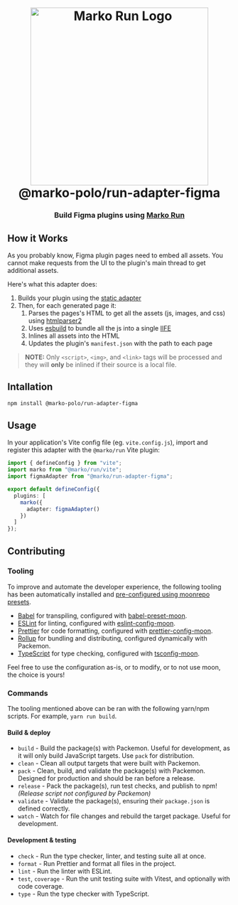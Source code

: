 <h1 align="center">
  <!-- Logo -->
  <picture>
    <source media="(prefers-color-scheme: dark)" srcset="https://github.com/marko-js/run/raw/main/assets/marko-run-darkmode.png">
    <source media="(prefers-color-scheme: light)" srcset="https://github.com/marko-js/run/raw/main/assets/marko-run.png">
    <img alt="Marko Run Logo" src="https://github.com/marko-js/run/raw/main/assets/marko-run.png" width="400">
  </picture>
  <br/>
  @marko-polo/run-adapter-figma
 <br/>
</h1>

<h3 align="center">Build Figma plugins using <a href="https://github.com/marko-js/run">Marko Run</a></h3>

## How it Works

As you probably know, Figma plugin pages need to embed all assets. You cannot make requests from the UI to the plugin's main thread to get additional assets.

Here's what this adapter does:

1. Builds your plugin using the [static adapter](https://github.com/marko-js/run/blob/main/packages/adapters/static/README.md)
2. Then, for each generated page it:
   1. Parses the pages's HTML to get all the assets (js, images, and css) using [htmlparser2](https://github.com/fb55/htmlparser2)
   2. Uses [esbuild](esbuild.github.io) to bundle all the js into a single [IIFE](https://en.wikipedia.org/wiki/Immediately_invoked_function_expression)
   3. Inlines all assets into the HTML
   4. Updates the plugin's `manifest.json` with the path to each page

> **NOTE:**
> Only `<script>`, `<img>`, and `<link>` tags will be processed
> and they will **only** be inlined if their source is a local file.

## Intallation

```sh
npm install @marko-polo/run-adapter-figma
```

## Usage

In your application's Vite config file (eg. `vite.config.js`), import and register this adapter with the `@marko/run` Vite plugin:

```ts
import { defineConfig } from "vite";
import marko from "@marko/run/vite";
import figmaAdapter from "@marko/run-adapter-figma";

export default defineConfig({
  plugins: [
    marko({
      adapter: figmaAdapter()
    })
  ]
});
```

## Contributing

### Tooling

To improve and automate the developer experience, the following tooling has been automatically
installed and [pre-configured using moonrepo presets](https://github.com/moonrepo/dev).

- [Babel](https://babeljs.io/) for transpiling, configured with
  [babel-preset-moon](https://www.npmjs.com/package/babel-preset-moon).
- [ESLint](https://eslint.org/) for linting, configured with
  [eslint-config-moon](https://www.npmjs.com/package/eslint-config-moon).
- [Prettier](https://prettier.io/) for code formatting, configured with
  [prettier-config-moon](https://www.npmjs.com/package/prettier-config-moon).
- [Rollup](https://rollupjs.org) for bundling and distributing, configured dynamically with
  Packemon.
- [TypeScript](https://www.typescriptlang.org/) for type checking, configured with
  [tsconfig-moon](https://www.npmjs.com/package/tsconfig-moon).

Feel free to use the configuration as-is, or to modify, or to not use moon, the choice is yours!

### Commands

The tooling mentioned above can be ran with the following yarn/npm scripts. For example,
`yarn run build`.

#### Build & deploy

- `build` - Build the package(s) with Packemon. Useful for development, as it will only build
  JavaScript targets. Use `pack` for distribution.
- `clean` - Clean all output targets that were built with Packemon.
- `pack` - Clean, build, and validate the package(s) with Packemon. Designed for production and
  should be ran before a release.
- `release` - Pack the package(s), run test checks, and publish to npm! _(Release script not
  configured by Packemon)_
- `validate` - Validate the package(s), ensuring their `package.json` is defined correctly.
- `watch` - Watch for file changes and rebuild the target package. Useful for development.

#### Development & testing

- `check` - Run the type checker, linter, and testing suite all at once.
- `format` - Run Prettier and format all files in the project.
- `lint` - Run the linter with ESLint.
- `test`, `coverage` - Run the unit testing suite with Vitest, and optionally with code coverage.
- `type` - Run the type checker with TypeScript.

